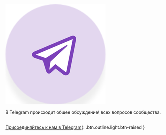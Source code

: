 ![Telegram](/assets/community/telegram.svg)

В Telegram происходит общее обсуждение\\
всех вопросов сообщества.
<br><br>

[Присоединяйтесь к нам в Telegram](https://t.me/eosdac_russian){: .btn.outline.light.btn-raised }
